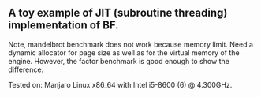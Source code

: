 ## A toy example of JIT (subroutine threading) implementation of BF.

Note, mandelbrot benchmark does not work because memory limit. Need a dynamic
allocator for page size as well as for the virtual memory of the engine.
However, the factor benchmark is good enough to show the difference.

Tested on: Manjaro Linux x86_64 with Intel i5-8600 (6) @ 4.300GHz.
